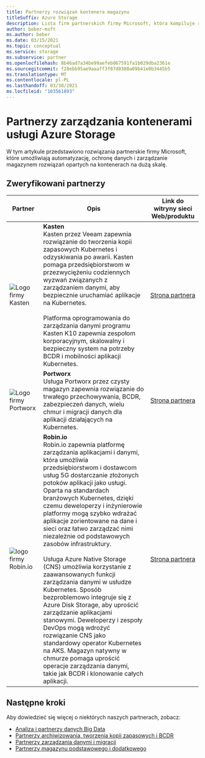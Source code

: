 ```yaml
---
title: Partnerzy rozwiązań kontenera magazynu
titleSuffix: Azure Storage
description: Lista firm partnerskich firmy Microsoft, która kompiluje rozwiązania klientów dla kontenerów w usłudze Azure Storage
author: beber-msft
ms.author: beber
ms.date: 03/15/2021
ms.topic: conceptual
ms.service: storage
ms.subservice: partner
ms.openlocfilehash: 8b46ad7a34be99aefeb067591fa1b029dba2361e
ms.sourcegitcommit: f28ebb95ae9aaaff3f87d8388a09b41e0b3445b5
ms.translationtype: MT
ms.contentlocale: pl-PL
ms.lasthandoff: 03/30/2021
ms.locfileid: "103561893"
---
```

# <a name="azure-storage-container-management-partners"></a>Partnerzy zarządzania kontenerami usługi Azure Storage

W tym artykule przedstawiono rozwiązania partnerskie firmy Microsoft, które umożliwiają automatyzację, ochronę danych i zarządzanie magazynem rozwiązań opartych na kontenerach na dużą skalę.

## <a name="verified-partners"></a>Zweryfikowani partnerzy

| Partner | Opis | Link do witryny sieci Web/produktu |
| ------- | ----------- | -------------------- |
| ![Logo firmy Kasten](./media/kasten-logo.png) |**Kasten**<br>Kasten przez Veeam zapewnia rozwiązanie do tworzenia kopii zapasowych Kubernetes i odzyskiwania po awarii. Kasten pomaga przedsiębiorstwom w przezwyciężeniu codziennych wyzwań związanych z zarządzaniem danymi, aby bezpiecznie uruchamiać aplikacje na Kubernetes.<br><br>Platforma oprogramowania do zarządzania danymi programu Kasten K10 zapewnia zespołom korporacyjnym, skalowalny i bezpieczny system na potrzeby BCDR i mobilności aplikacji Kubernetes.|[Strona partnera](https://docs.kasten.io/latest/install/azure/azure.html)|
| ![Logo firmy Portworx](./media/portworx-logo.png) |**Portworx**<br>Usługa Portworx przez czysty magazyn zapewnia rozwiązanie do trwałego przechowywania, BCDR, zabezpieczeń danych, wielu chmur i migracji danych dla aplikacji działających na Kubernetes.|[Strona partnera](https://portworx.com/azure/)|
| ![<n/>logo firmy Robin.io](./media/robin-logo.png) |**<n/>Robin.io**<br>Robin.io zapewnia platformę zarządzania aplikacjami i danymi, która umożliwia przedsiębiorstwom i dostawcom usług 5G dostarczanie złożonych potoków aplikacji jako usługi. Oparta na standardach branżowych Kubernetes, dzięki czemu deweloperzy i inżynierowie platformy mogą szybko wdrażać aplikacje zorientowane na dane i sieci oraz łatwo zarządzać nimi niezależnie od podstawowych zasobów infrastruktury.<br><br>Usługa Azure Native Storage (CNS) umożliwia korzystanie z zaawansowanych funkcji zarządzania danymi w usłudze Kubernetes. Sposób bezproblemowo integruje się z Azure Disk Storage, aby uprościć zarządzanie aplikacjami stanowymi. Deweloperzy i zespoły DevOps mogą wdrożyć rozwiązanie CNS jako standardowy operator Kubernetes na AKS. Magazyn natywny w chmurze pomaga uprościć operacje zarządzania danymi, takie jak BCDR i klonowanie całych aplikacji. |[Strona partnera](https://robin.io/robin-cloud-native-storage-for-microsoft-aks/)|

## <a name="next-steps"></a>Następne kroki

Aby dowiedzieć się więcej o niektórych naszych partnerach, zobacz:

- [Analiza i partnerzy danych Big Data](..\analytics\partner-overview.md)
- [Partnerzy archiwizowania, tworzenia kopii zapasowych i BCDR](..\backup-archive-disaster-recovery\partner-overview.md)
- [Partnerzy zarządzania danymi i migracji](..\data-management\partner-overview.md)
- [Partnerzy magazynu podstawowego i dodatkowego](..\primary-secondary-storage\partner-overview.md)